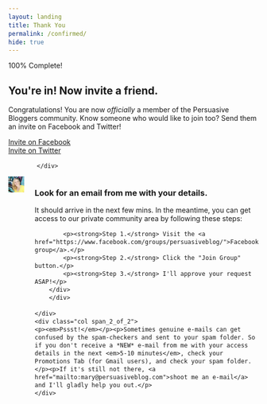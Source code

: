 ```yaml
---
layout: landing
title: Thank You
permalink: /confirmed/
hide: true
---
```


<div class="container-fluid">
            <div id="invite-header" class="row">
                        <div class="progress">
  <div class="progress-bar progress-bar-striped active" role="progressbar" aria-valuenow="50" aria-valuemin="0" aria-valuemax="100" style="width: 100%">
    <span class="sr-only">100% Complete!</span>
  </div>
  </div>
                    <h2>You're in! Now invite a friend.</h2>
                    <p>Congratulations! You are now <em>officially</em> a member of the Persuasive Bloggers community. Know someone who would like to join too? Send them an invite on Facebook and Twitter!</p>
            </div>
            <!--social-->
            <div id="social-bar" class="row social-bar">
                <a href="#" rel="nofollow" id="facebook-btn" class="facebook" onClick="MyWindow=window.open('https://www.facebook.com/sharer/sharer.php?u=http://www.persuasiveblog.com/community/','MyWindow','toolbar=no,location=no,directories=no,status=no, menubar=no,scrollbars=no,resizable=no,width=600,height=300'); return false;">
                    <div class="fb-btn-pre"></div><div class="fb-btn">Invite on Facebook</div>
                </a>
                <a href="#" rel="nofollow" id="twitter-btn" class="twitter" onClick="MyWindow=window.open('http://twitter.com/intent/tweet?status=Webinar: {{ site.theme.webinar_title }} @maryefern+http://www.persuasiveblog.com/community/','MyWindow','toolbar=no,location=no,directories=no,status=no, menubar=no,scrollbars=no,resizable=no,width=600,height=300'); return false;">
                    <div class="tw-btn-pre"></div><div class="tw-btn">Invite on Twitter</div>
                </a>  
            
            </div>

<div class="columns group">
    <div class="col span_1_of_2">
        <img src="/img/headshot.jpg" class="circle">
    </div> 
    <div class="col span_1_of_2">
        <div class="bubble-left">
            <div class="text-align-left"><h3>Look for an email from me with your details.</h3>
            <p>It should arrive in the next few mins. In the meantime, you can get access to our private community area by following these steps:</p>
            
            <p><strong>Step 1.</strong> Visit the <a href="https://www.facebook.com/groups/persuasiveblog/">Facebook group</a>.</p>
            <p><strong>Step 2.</strong> Click the "Join Group" button.</p>
            <p><strong>Step 3.</strong> I'll approve your request ASAP!</p>
        </div>
        </div>
    
    </div>
    <div class="col span_2_of_2">
    <p><em>Pssst!</em></p><p>Sometimes genuine e-mails can get confused by the spam-checkers and sent to your spam folder. So if you don't receive a *NEW* e-mail from me with your access details in the next <em>5-10 minutes</em>, check your Promotions Tab (for Gmail users), and check your spam folder.</p><p>If it's still not there, <a href="mailto:mary@persuasiveblog.com">shoot me an e-mail</a> and I'll gladly help you out.</p>
    </div>
</div>


          
        
</div>

